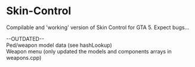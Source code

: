 # Skin-Control
Compilable and 'working' version of Skin Control for GTA 5. Expect bugs...

--OUTDATED--  
Ped/weapon model data (see hashLookup)  
Weapon menu (only updated the models and components arrays in weapons.cpp)
